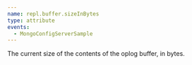 ```yaml
---
name: repl.buffer.sizeInBytes
type: attribute
events:
  - MongoConfigServerSample
---
```


The current size of the contents of the oplog buffer, in bytes.
